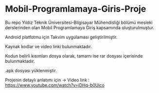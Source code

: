  # Mobil-Programlamaya-Giris-Proje
 Bu repo Yıldız Teknik Üniversitesi-Bilgisayar Mühendisliği bölümü mesleki derslerinden olan Mobil Programlamaya Giriş kapsamında oluşturulmuştur.
 
 Android platfotmu için Takvim uygulaması geliştirilmiştir.
 
 Kaynak kodlar ve video linki bulunmaktadır.
 
 Kodun belirli kısımları dosya olarak, tamamı ise rar dosyası içerisinde bulunmaktadır.
 
 .apk dosyası yüklenmiştir.
 
 Projenin detaylı anlatımı için ->
 Video link : https://www.youtube.com/watch?v=jDHq-b0Uico
